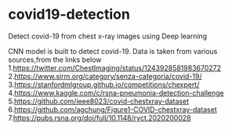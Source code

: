 # covid19-detection
Detect covid-19 from chest x-ray images using Deep learning

CNN model is built to detect covid-19.
Data is taken from various sources,from the links below
1.https://twitter.com/ChestImaging/status/1243928581983670272
2.https://www.sirm.org/category/senza-categoria/covid-19/
3.https://stanfordmlgroup.github.io/competitions/chexpert/
4.https://www.kaggle.com/c/rsna-pneumonia-detection-challenge
5.https://github.com/ieee8023/covid-chestxray-dataset
6.https://github.com/agchung/Figure1-COVID-chestxray-dataset
7.https://pubs.rsna.org/doi/full/10.1148/ryct.2020200028
